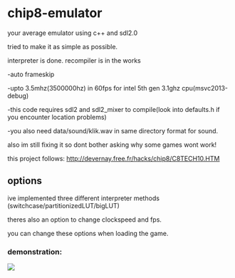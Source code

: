 # chip8-emulator
your average emulator using c++ and sdl2.0

tried to make it as simple as possible.

interpreter is done. recompiler is in the works

-auto frameskip

-upto 3.5mhz(3500000hz) in 60fps for intel 5th gen 3.1ghz cpu(msvc2013-debug)

-this code requires sdl2 and sdl2_mixer to compile(look into defaults.h if you encounter location problems)

-you also need data/sound/klik.wav in same directory format for sound.

also im still fixing it so dont bother asking why some games wont work!

this project follows:
http://devernay.free.fr/hacks/chip8/C8TECH10.HTM

## options

ive implemented three different interpreter methods (switchcase/partitionizedLUT/bigLUT)

theres also an option to change clockspeed and fps.

you can change these options when loading the game.

### demonstration:


[![](http://img.youtube.com/vi/5feeAfAG0w8/0.jpg)](http://www.youtube.com/watch?v=5feeAfAG0w8 "https://i.ytimg.com/vi/5feeAfAG0w8/hqdefault.jpg?sqp=-oaymwEZCNACELwBSFXyq4qpAwsIARUAAIhCGAFwAQ==&rs=AOn4CLCQM2SEeP7qw29AFuZv0c7xR3VCRA")
